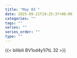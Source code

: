 ```yaml
---
title: "May 03 "
date: 2025-09-21T19:25:37+08:00
categories: ""
tags: ""
series: ""
series_order: ""
type: ""
---
```



{{< bilibili BV1od4y1i7tL 32 >}}

